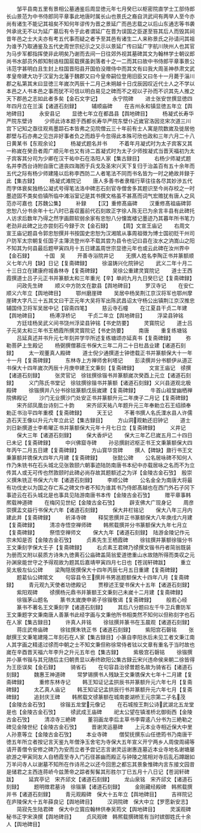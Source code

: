 <!-- { "loadSidebar": true } -->
　　邹平县南五里有景相公墓通鉴后周显徳元年七月癸巳以枢密院直学士工部侍郎长山景范为中书侍郎同平章事此地唐时属长山也景氏之裔自洪武间有两举人至今亦尚有诸生不能记其祖矣不知何年谬传为晋之景延广而邑志载之以后山东通志等书袭舛承讹无不以为延广墓后有令于此者谓延广在晋为误国之臣遂至笞其后人而毁其祠昔年邑之士大夫亦有考五代事而疑之者予至其邑有诸生二人来称景氏之孙请问其祖为谁予乃取通鉴及五代史周世宗纪示之又示以景延广传曰延广字航川陜州人也其官为马步军都指挥使非此明矣乃谢而去间一日往郊外视其墓碑其文为翰林学士朝议郎尚书水部员外郎知制诰柱国扈载撰虽剥落者十之一二而其曰故中书侍郎平章事景公讳范字甚明白且生封上柱国晋阳县开国伯没赠侍中而其文有曰我大周圣神恭肃文武孝皇帝建大功于汉室为北藩于魏郡又曰今皇帝嗣位登用旧臣又曰冬十一月薨于淄川郡之私第其末曰显徳三年嵗次丙辰十二月己未朔越十日戊辰因叹近代士人之不学以本邑之人书本邑之事而犹不可信以明白易见之碑而不之视以子孙而不识其先人推之天下郡邑之志如此者多矣【金石文字记】
　　永宁院碑
　　进士张安世撰显徳四年四月立在兰溪【诸道石刻録】
　　辅顺庙碑
　　在吉州永和镇显徳五年立【舆地碑目】
　　永安县记
　　显徳七年立在都昌县【舆地碑目】
　　杨凝式长寿华严院东壁诗
　　少师此诗本题于西都长寿华严院东壁仆近嵗官洛因览宋次道三川宫下记知之亟往观焉墨踪石本皆弗之见院僧云三十年前有士人寓是院数嵗及徙居他郡壁与石亦弗之见岂非好事者负之而趋乎今忽得此本殊可欣也政和三年六月二十八日黄某书【东观余论】
　　杨凝式题名并书
　　不着年月凝式时为太子宾客又其一称嵗在癸丑者周广顺元年也又有诗二首凝式时为太子少师按凝式当晋天福初为太子宾客其分司为少卿在汉干祐中石在洛阳人家【集古録目】
　　右杨少师凝式题名并李西台诗附自唐亡道丧四海困于兵戈及圣宋兴天下复归于治盖百有五十余年而五代之际有杨少师建隆以后称李西防二人者笔法不同而书名皆为一时之絶故并録于此【集古録】
　　杨凝式滩院记
　　唐人多善书者隶楷行草往往各尽其妙渉五代而字体衰矣独杨公凝式号得笔法洛中碑志石刻官寺僧舍多其题识至今尚存校之一时墨迹固不类矣伯镇所临中滩浴室记是其书撰文格虽不甚髙而词气宏赡犹有唐人之风范亦可嘉也【苏魏公集】
　　补録
　　【汉】重修髙庙碑
　　汉重修髙祖庙碑郭忠恕八分书余年十七八时已喜収蓄前代石刻故正字徐人陈无已为余言丰县有此碑托人访求后数年乃得之然字画颇软弱余家有忠恕八分懐嵩楼记墨迹乃其暮年所书笔力老劲非此碑之比亦尝刻石今録于次【金石録】
　　【周】文宣王庙记
　　右周文宣王庙记题县令郭忠恕撰并书按国史忠恕为汉湘隂从事周祖徴为博士国初贬干州司户防军太宗朝复任国子主簿流登州卒不载其尝为县令也记曰县在汝水之汭嵩山之阳不知其为何县最后题甲寅四月十五日建盖周世宗显徳元年也或云此碑在汝州界中【金石録】
　　十国　吴
　　开善寺浴院井记
　　无撰人姓名李陶正书并篆额顺义七年六月【缺】日记【复斋碑録】
　　徐温铸兴化院钟记
　　武义二年十月二十三日立在建康府城香林寺【复斋碑録】
　　吴徐公重建灵寳院记
　　道士王西霞撰道士吕子元正书并篆额太和三年重光【辛】单阏九月九日癸巳记【复斋碑録】
　　问政先生碑
　　顺义中方防文在歙县【舆地碑目】
　　罗汉寺记
　　在安仁顺义六年立【舆地碑目】
　　鄂州磨崖碑
　　吴居中杨吴荆江京汉将军也鄂州摩崖碑大字凡三十五其文曰干正元年大吴将军出陈武昌诏太守杨公出镇荆江京汉推忠辅国侍卫将军吴居中记【容斋四笔】
　　慈云寺石幢
　　在江夏县干贞二年建【舆地碑目】
　　杨溥浮桥记
　　干贞二年立【舆地碑目】
　　浮梁县钟铭
　　方廷珪杨吴武义间书饶州浮梁县钟铭【书史防要】
　　灵寳院记
　　道士吕子元吴太和三年书王栖霞所撰灵寳院记【书史防要】
　　南唐
　　重复练塘铭
　　吕延真述并书升元七年刻并学华所述复练塘颂亦延真书【复斋碑録】
　　弥勒菩萨上生殿记
　　杨弼撰僧慕庄书保大三年二月二十日杜昌业建【诸道石刻録】
　　太一观董真人殿碑
　　道士倪少通撰道士钟徳载正书并篆额保大十一年十一月【复斋碑録】
　　东林寺上方禅师舍利塔记
　　彭渎撰并分书额伊从道正书保大十四年嵗次丙辰十月庚申建王文秉刻【复斋碑録】
　　文宣王庙记　徐撰【诸道石刻録】
　　张灵官记　徐铉撰徐锴书并篆额嵗次癸酉上元立【诸道石刻録】
　　义门陈氏书堂记　徐铉撰徐锴书并篆额【诸道石刻録】义兴县道观北极殿碑
　　徐锴撰并八分书徐铉篆额戊辰嵗建【复斋碑録】
　　牛首山祖堂幽栖禅院佛殿记
　　沙门无业撰沙门处安正书并篆额升元二年庚子二月记【复斋碑録】
　　宋齐邱凤凰台诗刻二十韵
　　宋齐邱天祐八年题升元三年奉勅立石王绍顔奉勅正书治平四年重模【复斋碑録】
　　天王记
　　不著书撰人名氏溧水县人许儒造石天王像以升元六年立此记【集古録目】
　　方山洞观勅还旧钟记
　　道士刘日新撰道士李希曜正书并篆额保大元年十月七日立【复斋碑録】
　　义井记
　　保大三年【诸道石刻録】
　　保大香炉记
　　保大三年乙巳嵗五月二十四日已未记【复斋碑録】
　　中兴佛窟寺碑
　　孙忌撰尉迟枢正书王文秉篆额保大四年丙午二月五日建【复斋碑録】
　　方山寳华宫碑
　　撰人【碑缺】鼐行书王文秉篆额并镌保大四年六月建【复斋碑録】
　　张懿公碑
　　公名居咏碑不知何人作乃朱铣书在石头城北见张敦颐六朝事迹陆防南唐书本纪中亦载居咏之名而不为立传其人或无可传也然敦颐时此碑必尚存故其题额述之为详【金陵古金石攷】　殷崇义撰朱铣正书保大六年【诸道石刻録】
　　李顺公碑
　　公名金全为南唐大将最有功伐史以为国之存亡系之碑文作者不知为谁其书乃侍郎髙越也在西门外石子冈下事迹云在石头城北是也事具见陆游南唐书本传【金陵古金石攷】
　　赠平章事韩熈载神道碑
　　在梅冈见世纪【金陵古金石攷】
　　辟支佛大广现身记
　　周彦崇撰孟文益行书保大六年【诸道石刻録】
　　保大井栏铭记
　　保大八年三月内建此井【复斋碑録】
　　祈泽寺碑
　　释契恩撰并正书篆额保大八年庚戌六月建【复斋碑録】
　　清凉寺悟空禅师碑
　　韩熈载撰并分书篆额保大九年七月立【复斋碑録】
　　祭悟空禅师文
　　保大九年【诸道石刻録】　陆游金陵记作元宗未知是否【金陵古金石攷】
　　贞素先生王栖霞碑
　　徐铉撰并篆额徐锴分书王文秉刻字保大壬子【复斋碑録】
　　右贞素王君碑乃徐撰文锴书丹者简翁既装为册而又附以裴质方诗朱九徳黄石公庙碑盖简翁爱道徳重山水故随所得而类収之元孙渊泉能世守之予得观故为题其后嘉靖甲寅四月七日也【苍润轩碑跋】
　　重立吴太极左仙公碑
　　梁陶隠居撰保大十四年丙辰七月五日重建【复斋碑録】
　　题葛仙公碑隂文
　　句容县令王撰并书男邕题额保大十四年八月【复斋碑録】
　　青元观九天使者功徳殿记
　　贾穆述王燮书保大十五年【诸道石刻録】
　　紫阳观碑
　　徐撰杨元鼎书并篆额王文秉刻己未嵗十二月建【复斋碑録】
　　徐锴茅山题名
　　篆书太嵗庚申弟子徐锴敬谒【复斋碑録】
　　般若心经
　　篆书不著名王文秉刻字【诸道石刻録】
　　其后八分题曰左千牛卫兵曹防军王文秉题字文秉南唐人善篆书此经字画与文秉他所书相类然不知何以但称刻字也石在人家【集古録目】
　　许真人井铭
　　徐铉撰并篆书在玉晨观【诸道石刻録】
　　蒋庄武帝庙碑
　　徐铉撰朱铣正书【诸道石刻録】
　　紫阳宫石磬铭
　　张献撰王文秉笔建隆二年刻石在人家【集古録目】小篆自李阳氷后未见工者文秉江南人其字画之精逺过徐而中朝之士不知文秉但称徐常侍者铉以文章有重名于当时故也嵗在辛酉晋天福六年李升之升元五年也【集古録】
　　紫极宫石磬铭
　　徐锴撰并小篆书锴与其兄随后主归朝贵显以寿终欧阳公集古録云宋兴违命侯来朝二徐皆得为王臣误矣【金石録】
　　骑省石
　　在句容县治徐曽题名故为骑省石【诸道石刻録】
　　魏惠王神道碑
　　常梦锡撰书人残缺王文秉镌保大七年十二月建【复斋碑録】
　　重修东林寺记
　　韩王知证记孟拱辰书并篆额升元六年七月【复斋碑録】
　　太乙真人庙记
　　韩王知证记孟拱辰行书并篆额升元六年七月【复斋碑録】
　　追封庆王碑
　　韩熈载文徐篆额在城南娄湖桥王元宗第二子名茂【金陵古金石攷】
　　徐锴五龙堂元像记
　　在石城按王荆公诗武湖北五龙堂是也【金陵古金石攷】
　　徐武成王庙碑
　　祀太公望在镇淮桥北御街西【金陵古金石攷】
　　清凉寺三絶碑
　　董羽画龙李后主草书李霄逺八分书为三絶勒之碑见金陵世纪【金陵古金石攷】
　　晋谢灵运墓碑
　　上元本业寺相近保大中里人孙憙等立【金陵古金石攷】
　　本业寺碑
　　僧契抚撰东山任徳筠书乃南唐干徳五年所立者按记言天鉴九年僧浄玉舍宅为寺保大五年宣义开宁两乡人周俊周禓等请开善僧令安修之碑乃为安而立者予尝记志言谢灵运谢惠连墓近本业寺地名谢塘屡欲游之甲寅同友人自栖霞至寺入门石径甚幽而殿正与钟陵之隂相对寺后乱石蹲踞如万羊问寺人以谢墓不知所在作诗吊之以还今回思之都忘其景象惟碑内言东接文园昔是储君之主西连蒋峤今兹萧帝之踪者髣髴其形胜尔丁巳五月十八日记【苍润轩碑跋】
　　延宾亭记　宋齐邱文【诸道石刻録】
　　龙山泉铭　宋齐邱文【诸道石刻録】
　　题明徴君墓诗　徐锴篆【诸道石刻録】
　　金刚藏经殿碑　韩熈载撰并书【诸道石刻録】
　　青元观殿碑　保大十五年立【舆地碑目】
　　吉祥院记　在庐陵保大十五年薛良记【舆地碑目】
　　汉洞院碑　保大中立【罗愿新安志】
　　简寂先生陆君碑　保大中立寳应翰林供奉吴筠文【舆地碑目】
　　灵溪观碑　秘书正字宋涣撰【舆地碑目】
　　贞风观碑　韩熈载撰碑隂有当时嫔御姓氏十余人【舆地碑目】
